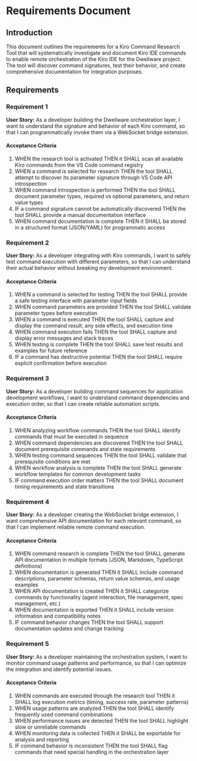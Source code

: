 # Requirements Document

## Introduction

This document outlines the requirements for a Kiro Command Research Tool that will systematically investigate and document Kiro IDE commands to enable remote orchestration of the Kiro IDE for the Dwellware project. The tool will discover command signatures, test their behavior, and create comprehensive documentation for integration purposes.

## Requirements

### Requirement 1

**User Story:** As a developer building the Dwellware orchestration layer, I want to understand the signature and behavior of each Kiro command, so that I can programmatically invoke them via a WebSocket bridge extension.

#### Acceptance Criteria

1. WHEN the research tool is activated THEN it SHALL scan all available Kiro commands from the VS Code command registry
2. WHEN a command is selected for research THEN the tool SHALL attempt to discover its parameter signature through VS Code API introspection
3. WHEN command introspection is performed THEN the tool SHALL document parameter types, required vs optional parameters, and return value types
4. IF a command signature cannot be automatically discovered THEN the tool SHALL provide a manual documentation interface
5. WHEN command documentation is complete THEN it SHALL be stored in a structured format (JSON/YAML) for programmatic access

### Requirement 2

**User Story:** As a developer integrating with Kiro commands, I want to safely test command execution with different parameters, so that I can understand their actual behavior without breaking my development environment.

#### Acceptance Criteria

1. WHEN a command is selected for testing THEN the tool SHALL provide a safe testing interface with parameter input fields
2. WHEN command parameters are provided THEN the tool SHALL validate parameter types before execution
3. WHEN a command is executed THEN the tool SHALL capture and display the command result, any side effects, and execution time
4. WHEN command execution fails THEN the tool SHALL capture and display error messages and stack traces
5. WHEN testing is complete THEN the tool SHALL save test results and examples for future reference
6. IF a command has destructive potential THEN the tool SHALL require explicit confirmation before execution

### Requirement 3

**User Story:** As a developer building command sequences for application development workflows, I want to understand command dependencies and execution order, so that I can create reliable automation scripts.

#### Acceptance Criteria

1. WHEN analyzing workflow commands THEN the tool SHALL identify commands that must be executed in sequence
2. WHEN command dependencies are discovered THEN the tool SHALL document prerequisite commands and state requirements
3. WHEN testing command sequences THEN the tool SHALL validate that prerequisite conditions are met
4. WHEN workflow analysis is complete THEN the tool SHALL generate workflow templates for common development tasks
5. IF command execution order matters THEN the tool SHALL document timing requirements and state transitions

### Requirement 4

**User Story:** As a developer creating the WebSocket bridge extension, I want comprehensive API documentation for each relevant command, so that I can implement reliable remote command execution.

#### Acceptance Criteria

1. WHEN command research is complete THEN the tool SHALL generate API documentation in multiple formats (JSON, Markdown, TypeScript definitions)
2. WHEN documentation is generated THEN it SHALL include command descriptions, parameter schemas, return value schemas, and usage examples
3. WHEN API documentation is created THEN it SHALL categorize commands by functionality (agent interaction, file management, spec management, etc.)
4. WHEN documentation is exported THEN it SHALL include version information and compatibility notes
5. IF command behavior changes THEN the tool SHALL support documentation updates and change tracking

### Requirement 5

**User Story:** As a developer maintaining the orchestration system, I want to monitor command usage patterns and performance, so that I can optimize the integration and identify potential issues.

#### Acceptance Criteria

1. WHEN commands are executed through the research tool THEN it SHALL log execution metrics (timing, success rate, parameter patterns)
2. WHEN usage patterns are analyzed THEN the tool SHALL identify frequently used command combinations
3. WHEN performance issues are detected THEN the tool SHALL highlight slow or unreliable commands
4. WHEN monitoring data is collected THEN it SHALL be exportable for analysis and reporting
5. IF command behavior is inconsistent THEN the tool SHALL flag commands that need special handling in the orchestration layer